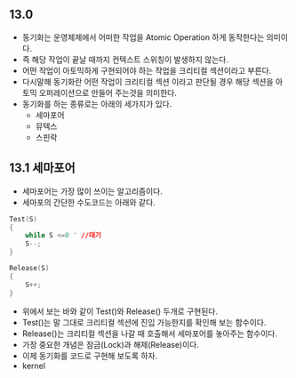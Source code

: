 ## 13.0
- 동기화는 운영체제에서 어떠한 작업을 Atomic Operation 하게 동작한다는 의미이다.
- 즉 해당 작업이 끝날 때까지 컨텍스트 스위칭이 발생하지 않는다.
- 어떤 작업이 아토믹하게 구현되어야 하는 작업을 크리티컬 섹션이라고 부른다.
- 다시말해 동기화란 어떤 작업이 크리티컬 섹션 이라고 판단될 경우 해당 섹션을 아토믹 오퍼레이션으로 만들어 주는것을 의미한다.
- 동기화를 하는 종류로는 아래의 세가지가 있다.
	- 세마포어
	- 뮤텍스
	- 스핀락


## 13.1 세마포어
- 세마포어는 가장 많이 쓰이는 알고리즘이다.
- 세마포의 간단한 수도코드는 아래와 같다.
~~~C
Test(S)
{
	while S <=0 ' //대기
	S--;
}

Release(S)
{
	S++;
}
~~~
- 위에서 보는 바와 같이 Test()와 Release() 두개로 구현된다.
- Test()는 말 그대로 크리티컬 섹션에 진입 가능한지를 확인해 보는 함수이다.
- Release()는 크리티컬 섹션을 나갈 때 호출해서 세마포어를 놓아주는 함수이다.
- 가장 중요한 개념은 잠금(Lock)과 해제(Release)이다.
- 이제 동기화를 코드로 구현해 보도록 하자.
- kernel
<!--stackedit_data:
eyJoaXN0b3J5IjpbLTEwMDMxNjA2ODIsODM2MTE0NDEsLTExMz
c2MDgyOSwtNjkzMDcwMDkxLDI1ODgxMDc1Niw5NDUyMTY4NzYs
OTQ1MjE2ODc2LDE3NTM3NDkzOTQsMTYwMDg0ODAxOSwtNDk3OD
EyMDEwLDE0MTgxOTU0NzgsMjEwOTUwODM1MiwtNzM0MDU4NDE0
LDE1NTQxMzIyMDYsLTMxODkyMDcwMSwtMTYzODgzMDI0NywtMT
kzOTIxNjkxNywxMjc4NzIwNDg4LC01NTc1ODQ5NTBdfQ==
-->